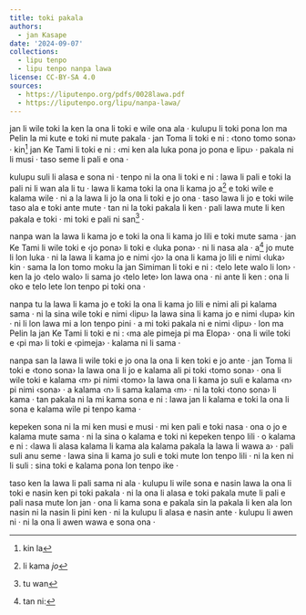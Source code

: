 ```yaml
---
title: toki pakala
authors:
  - jan Kasape
date: '2024-09-07'
collections:
  - lipu tenpo
  - lipu tenpo nanpa lawa
license: CC-BY-SA 4.0
sources:
  - https://liputenpo.org/pdfs/0028lawa.pdf
  - https://liputenpo.org/lipu/nanpa-lawa/
---
```


jan li wile toki la ken la ona li toki e wile ona ala · kulupu li toki pona lon ma Pelin la mi kute e toki ni mute pakala · jan Toma li toki e ni : ‹tono tomo sona› · kin[^1] jan Ke Tami li toki e ni : ‹mi ken ala luka pona jo pona e lipu› · pakala ni li musi · taso seme li pali e ona ·

kulupu suli li alasa e sona ni · tenpo ni la ona li toki e ni : lawa li pali e toki la pali ni li wan ala li tu · lawa li kama toki la ona li kama jo a[^2] e toki wile e kalama wile · ni a la lawa li jo la ona li toki e jo ona · taso lawa li jo e toki wile taso ala e toki ante mute · tan ni la toki pakala li ken · pali lawa mute li ken pakala e toki · mi toki e pali ni san[^3] ·

nanpa wan la lawa li kama jo e toki la ona li kama jo lili e toki mute sama · jan Ke Tami li wile toki e ‹jo pona› li toki e ‹luka pona› · ni li nasa ala · a[^4] jo mute li lon luka · ni la lawa li kama jo e nimi ‹jo› la ona li kama jo lili e nimi ‹luka› kin · sama la lon tomo moku la jan Simiman li toki e ni : ‹telo lete walo li lon› · ken la jo ‹telo walo› li sama jo ‹telo lete› lon lawa ona · ni ante li ken : ona li oko e telo lete lon tenpo pi toki ona ·

nanpa tu la lawa li kama jo e toki la ona li kama jo lili e nimi ali pi kalama sama · ni la sina wile toki e nimi ‹lipu› la lawa sina li kama jo e nimi ‹lupa› kin · ni li lon lawa mi a lon tenpo pini · a mi toki pakala ni e nimi ‹lipu› · lon ma Pelin la jan Ke Tami li toki e ni : ‹ma ale pimeja pi ma Elopa› · ona li wile toki e ‹pi ma› li toki e ‹pimeja› · kalama ni li sama ·

nanpa san la lawa li wile toki e jo ona la ona li ken toki e jo ante · jan Toma li toki e ‹tono sona› la lawa ona li jo e kalama ali pi toki ‹tomo sona› · ona li wile toki e kalama ‹m› pi nimi ‹tomo› la lawa ona li kama jo suli e kalama ‹n› pi nimi ‹sona› · a kalama ‹n› li sama kalama ‹m› · ni la toki ‹tono sona› li kama · tan pakala ni la mi kama sona e ni : lawa jan li kalama e toki la ona li sona e kalama wile pi tenpo kama ·

kepeken sona ni la mi ken musi e musi · mi ken pali e toki nasa · ona o jo e kalama mute sama · ni la sina o kalama e toki ni kepeken tenpo lili · o kalama e ni : ‹lawa li alasa kalama li kama ala kalama pakala la lawa li wawa a› · pali suli anu seme · lawa sina li kama jo suli e toki mute lon tenpo lili · ni la ken ni li suli : sina toki e kalama pona lon tenpo ike ·

taso ken la lawa li pali sama ni ala · kulupu li wile sona e nasin lawa la ona li toki e nasin ken pi toki pakala · ni la ona li alasa e toki pakala mute li pali e pali nasa mute lon jan · ona li kama sona e pakala sin la pakala li ken ala lon nasin ni la nasin li pini ken · ni la kulupu li alasa e nasin ante · kulupu li awen ni · ni la ona li awen wawa e sona ona ·

[^1]: kin la
[^2]: li kama *jo*
[^3]: tu wan
[^4]: tan ni:
